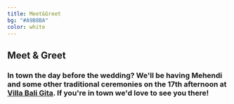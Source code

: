 ```yaml
---
title: Meet&Greet
bg: "#A9B8BA"
color: white
---
```


## Meet & Greet

### In town the day before the wedding? We'll be having Mehendi and some other traditional ceremonies on the 17th afternoon at [Villa Bali Gita](https://goo.gl/maps/BmWpqUdHjMq). If you're in town we'd love to see you there!


